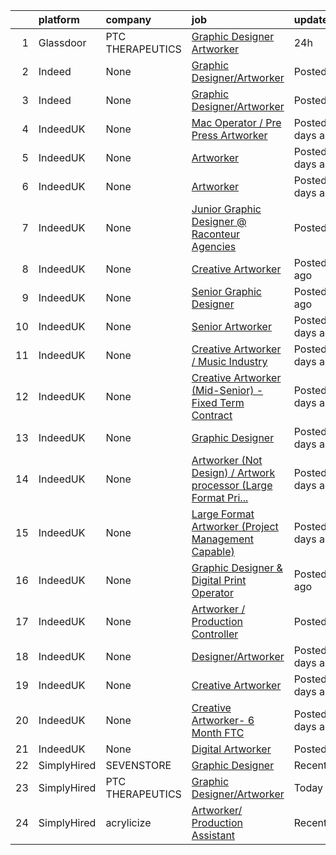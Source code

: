 

|    | platform    | company          | job                                                                                                                                                                                                                                                                                         | update_time       | location                      |
|---:|:------------|:-----------------|:--------------------------------------------------------------------------------------------------------------------------------------------------------------------------------------------------------------------------------------------------------------------------------------------|:------------------|:------------------------------|
|  1 | Glassdoor   | PTC THERAPEUTICS | [Graphic Designer Artworker](https://www.glassdoor.com/partner/jobListing.htm?pos=101&ao=1136043&s=58&guid=0000017e2e2cbaab92d8722a5257f2bb&src=GD_JOB_AD&t=SR&vt=w&cs=1_5bf5c081&cb=1641452190530&jobListingId=1007545185017&jrtk=3-0-1fon2pen5u3l3801-1fon2penf26a5000-4f15b493df3e53e5-) | 24h               | Remote                        |
|  2 | Indeed      | None             | [Graphic Designer/Artworker](https://www.indeed.com/rc/clk?jk=4f15b493df3e53e5&fccid=01b550b2fa839455&vjs=3)                                                                                                                                                                                | PostedToday       | Remote                        |
|  3 | Indeed      | None             | [Graphic Designer/Artworker](https://www.indeed.com/rc/clk?jk=4f15b493df3e53e5&fccid=01b550b2fa839455&vjs=3)                                                                                                                                                                                | PostedToday       | Remote                        |
|  4 | IndeedUK    | None             | [Mac Operator / Pre Press Artworker](https://uk.indeed.com/company/Northern-Flags/jobs/Mac-Operator-d49e7bca4ffe6c18?fccid=3f8dda0cea6c6028&vjs=3)                                                                                                                                          | Posted11 days ago | Leeds LS11 0LX                |
|  5 | IndeedUK    | None             | [Artworker](https://uk.indeed.com/rc/clk?jk=66211e0ee3717d49&fccid=ae09b7105a275b22&vjs=3)                                                                                                                                                                                                  | Posted13 days ago | Birmingham                    |
|  6 | IndeedUK    | None             | [Artworker](https://uk.indeed.com/rc/clk?jk=3c34d8d587ac36e0&fccid=2dd390c3a48a7ed0&vjs=3)                                                                                                                                                                                                  | Posted7 days ago  | Watford                       |
|  7 | IndeedUK    | None             | [Junior Graphic Designer @ Raconteur Agencies](https://uk.indeed.com/rc/clk?jk=9f4fd4ca1943fc9e&fccid=5c292c1242fe3359&vjs=3)                                                                                                                                                               | PostedToday       | London EC3N•Remote            |
|  8 | IndeedUK    | None             | [Creative Artworker](https://uk.indeed.com/rc/clk?jk=6deace673d3cb423&fccid=3f9b6f21fb7b359d&vjs=3)                                                                                                                                                                                         | Posted1 day ago   | London                        |
|  9 | IndeedUK    | None             | [Senior Graphic Designer](https://uk.indeed.com/rc/clk?jk=6361bfb22a0a34ba&fccid=cc6196a1623b7c36&vjs=3)                                                                                                                                                                                    | Posted1 day ago   | London                        |
| 10 | IndeedUK    | None             | [Senior Artworker](https://uk.indeed.com/rc/clk?jk=18d6bedd373ea7a3&fccid=1d6acce86770faa4&vjs=3)                                                                                                                                                                                           | Posted12 days ago | Leeds                         |
| 11 | IndeedUK    | None             | [Creative Artworker / Music Industry](https://uk.indeed.com/company/Boomkat-Limited/jobs/Creative-Artworker-c478acc86792e237?fccid=a17fa61e49c3e4e2&vjs=3)                                                                                                                                  | Posted2 days ago  | Manchester M4 5JW             |
| 12 | IndeedUK    | None             | [Creative Artworker (Mid-Senior) - Fixed Term Contract](https://uk.indeed.com/rc/clk?jk=6aa334f0ace8aa93&fccid=78d082fc577030e4&vjs=3)                                                                                                                                                      | Posted12 days ago | Birmingham                    |
| 13 | IndeedUK    | None             | [Graphic Designer](https://uk.indeed.com/rc/clk?jk=6b1ff098c9c03326&fccid=2a85d38b9d7f8fa1&vjs=3)                                                                                                                                                                                           | Posted7 days ago  | Manchester•Temporarily Remote |
| 14 | IndeedUK    | None             | [Artworker (Not Design) / Artwork processor (Large Format Pri...](https://uk.indeed.com/company/Transparent-Digital-Services/jobs/Artworker-20bf2b8cf321ca19?fccid=60244ed78720ec97&vjs=3)                                                                                                  | Posted13 days ago | Basildon SS14                 |
| 15 | IndeedUK    | None             | [Large Format Artworker (Project Management Capable)](https://uk.indeed.com/company/Transparent-Digital-Services/jobs/Large-Format-Artworker-f88f254b7d8896d5?fccid=60244ed78720ec97&vjs=3)                                                                                                 | Posted13 days ago | Basildon SS14                 |
| 16 | IndeedUK    | None             | [Graphic Designer & Digital Print Operator](https://uk.indeed.com/company/Sherwin-Rivers-Ltd/jobs/Graphic-Designer-Digital-Print-Operator-41670bc79b6926b4?fccid=3b4b3963fa58108e&vjs=3)                                                                                                    | Posted1 day ago   | Stoke-on-Trent ST6 3HR        |
| 17 | IndeedUK    | None             | [Artworker / Production Controller](https://uk.indeed.com/company/Lightworkers/jobs/Artworker-6b0a6be1c13c76a5?fccid=7c900702721695c7&vjs=3)                                                                                                                                                | PostedToday       | London                        |
| 18 | IndeedUK    | None             | [Designer/Artworker](https://uk.indeed.com/company/Kairos-Recruitment-Group/jobs/Designer-Artworker-bf6fc17766ee8278?fccid=efe09f3416ec352f&vjs=3)                                                                                                                                          | Posted2 days ago  | Leeds                         |
| 19 | IndeedUK    | None             | [Creative Artworker](https://uk.indeed.com/company/Yellow-Globe-Recruitment/jobs/Creative-Artworker-a2d1f77116420850?fccid=6124a3c38a65d9c6&vjs=3)                                                                                                                                          | Posted7 days ago  | Warwick                       |
| 20 | IndeedUK    | None             | [Creative Artworker- 6 Month FTC](https://uk.indeed.com/rc/clk?jk=55b50df000401f30&fccid=2dd390c3a48a7ed0&vjs=3)                                                                                                                                                                            | Posted7 days ago  | Birmingham                    |
| 21 | IndeedUK    | None             | [Digital Artworker](https://uk.indeed.com/rc/clk?jk=bd52042dfc30dcc8&fccid=771066a9255d9186&vjs=3)                                                                                                                                                                                          | PostedToday       | Bury BL9 8RR                  |
| 22 | SimplyHired | SEVENSTORE       | [Graphic Designer](https://www.simplyhired.com/job/l2XHj6N6yRlCyn97PGLlTz3h_qUHMQq8ICqhLUIty6EHbMiroxk0kw?q=creative+artworker)                                                                                                                                                             | Recently          | Liverpool, NY                 |
| 23 | SimplyHired | PTC THERAPEUTICS | [Graphic Designer/Artworker](https://www.simplyhired.com/job/qOy0ng17bRL-xXUoiU3GK26oUZusNltXlFSOPGxNy58TBhshDv_Hmw?q=creative+artworker)                                                                                                                                                   | Today             | Remote                        |
| 24 | SimplyHired | acrylicize       | [Artworker/ Production Assistant](https://www.simplyhired.com/job/pON_mD4-MIANU80P3jVTDINiHfDVeqZsSwvkzeu3GtZ2MVGtiZ3Gpw?q=creative+artworker)                                                                                                                                              | Recently          | New York, NY                  |